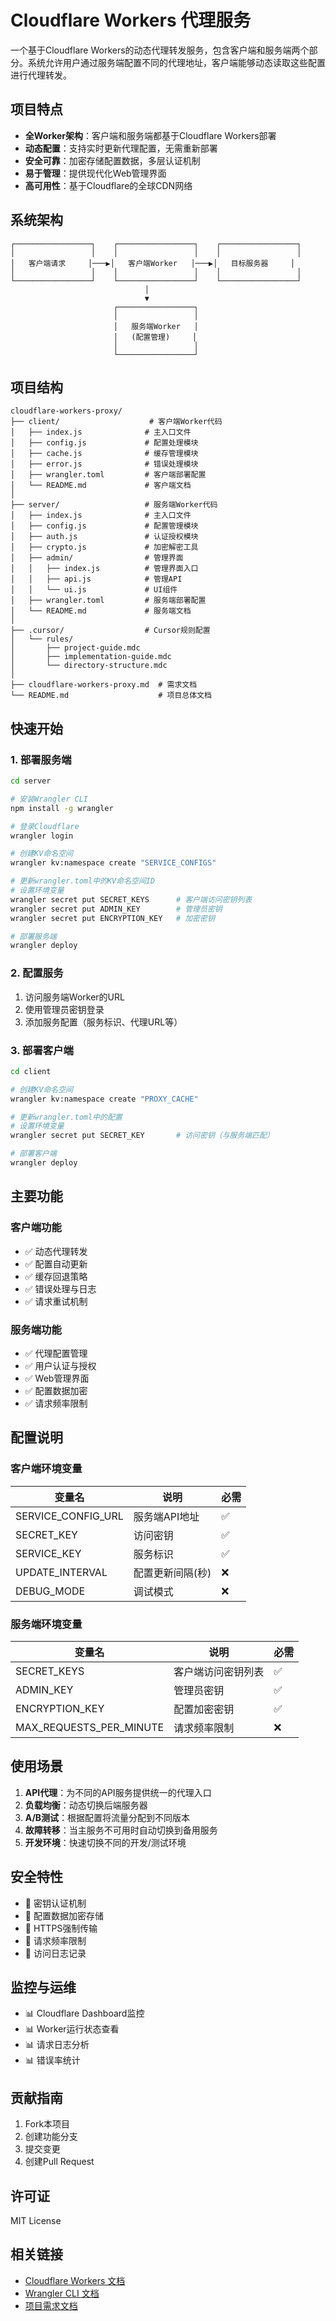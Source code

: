 # Cloudflare Workers 代理服务

一个基于Cloudflare Workers的动态代理转发服务，包含客户端和服务端两个部分。系统允许用户通过服务端配置不同的代理地址，客户端能够动态读取这些配置进行代理转发。

## 项目特点

- **全Worker架构**：客户端和服务端都基于Cloudflare Workers部署
- **动态配置**：支持实时更新代理配置，无需重新部署
- **安全可靠**：加密存储配置数据，多层认证机制
- **易于管理**：提供现代化Web管理界面
- **高可用性**：基于Cloudflare的全球CDN网络

## 系统架构

```
┌─────────────────┐    ┌─────────────────┐    ┌─────────────────┐
│                 │    │                 │    │                 │
│   客户端请求     │───▶│   客户端Worker   │───▶│   目标服务器     │
│                 │    │                 │    │                 │
└─────────────────┘    └─────────────────┘    └─────────────────┘
                              │
                              ▼
                       ┌─────────────────┐
                       │                 │
                       │   服务端Worker   │
                       │   (配置管理)     │
                       │                 │
                       └─────────────────┘
```

## 项目结构

```
cloudflare-workers-proxy/
├── client/                    # 客户端Worker代码
│   ├── index.js              # 主入口文件
│   ├── config.js             # 配置处理模块
│   ├── cache.js              # 缓存管理模块
│   ├── error.js              # 错误处理模块
│   ├── wrangler.toml         # 客户端部署配置
│   └── README.md             # 客户端文档
│
├── server/                   # 服务端Worker代码
│   ├── index.js              # 主入口文件
│   ├── config.js             # 配置管理模块
│   ├── auth.js               # 认证授权模块
│   ├── crypto.js             # 加密解密工具
│   ├── admin/                # 管理界面
│   │   ├── index.js          # 管理界面入口
│   │   ├── api.js            # 管理API
│   │   └── ui.js             # UI组件
│   ├── wrangler.toml         # 服务端部署配置
│   └── README.md             # 服务端文档
│
├── .cursor/                  # Cursor规则配置
│   └── rules/
│       ├── project-guide.mdc
│       ├── implementation-guide.mdc
│       └── directory-structure.mdc
│
├── cloudflare-workers-proxy.md  # 需求文档
└── README.md                    # 项目总体文档
```

## 快速开始

### 1. 部署服务端

```bash
cd server

# 安装Wrangler CLI
npm install -g wrangler

# 登录Cloudflare
wrangler login

# 创建KV命名空间
wrangler kv:namespace create "SERVICE_CONFIGS"

# 更新wrangler.toml中的KV命名空间ID
# 设置环境变量
wrangler secret put SECRET_KEYS      # 客户端访问密钥列表
wrangler secret put ADMIN_KEY        # 管理员密钥
wrangler secret put ENCRYPTION_KEY   # 加密密钥

# 部署服务端
wrangler deploy
```

### 2. 配置服务

1. 访问服务端Worker的URL
2. 使用管理员密钥登录
3. 添加服务配置（服务标识、代理URL等）

### 3. 部署客户端

```bash
cd client

# 创建KV命名空间
wrangler kv:namespace create "PROXY_CACHE"

# 更新wrangler.toml中的配置
# 设置环境变量
wrangler secret put SECRET_KEY       # 访问密钥（与服务端匹配）

# 部署客户端
wrangler deploy
```

## 主要功能

### 客户端功能

- ✅ 动态代理转发
- ✅ 配置自动更新
- ✅ 缓存回退策略
- ✅ 错误处理与日志
- ✅ 请求重试机制

### 服务端功能

- ✅ 代理配置管理
- ✅ 用户认证与授权
- ✅ Web管理界面
- ✅ 配置数据加密
- ✅ 请求频率限制

## 配置说明

### 客户端环境变量

| 变量名 | 说明 | 必需 |
|--------|------|------|
| SERVICE_CONFIG_URL | 服务端API地址 | ✅ |
| SECRET_KEY | 访问密钥 | ✅ |
| SERVICE_KEY | 服务标识 | ✅ |
| UPDATE_INTERVAL | 配置更新间隔(秒) | ❌ |
| DEBUG_MODE | 调试模式 | ❌ |

### 服务端环境变量

| 变量名 | 说明 | 必需 |
|--------|------|------|
| SECRET_KEYS | 客户端访问密钥列表 | ✅ |
| ADMIN_KEY | 管理员密钥 | ✅ |
| ENCRYPTION_KEY | 配置加密密钥 | ✅ |
| MAX_REQUESTS_PER_MINUTE | 请求频率限制 | ❌ |

## 使用场景

1. **API代理**：为不同的API服务提供统一的代理入口
2. **负载均衡**：动态切换后端服务器
3. **A/B测试**：根据配置将流量分配到不同版本
4. **故障转移**：当主服务不可用时自动切换到备用服务
5. **开发环境**：快速切换不同的开发/测试环境

## 安全特性

- 🔐 密钥认证机制
- 🔐 配置数据加密存储
- 🔐 HTTPS强制传输
- 🔐 请求频率限制
- 🔐 访问日志记录

## 监控与运维

- 📊 Cloudflare Dashboard监控
- 📊 Worker运行状态查看
- 📊 请求日志分析
- 📊 错误率统计

## 贡献指南

1. Fork本项目
2. 创建功能分支
3. 提交变更
4. 创建Pull Request

## 许可证

MIT License

## 相关链接

- [Cloudflare Workers 文档](https://developers.cloudflare.com/workers/)
- [Wrangler CLI 文档](https://developers.cloudflare.com/workers/wrangler/)
- [项目需求文档](./cloudflare-workers-proxy.md)
